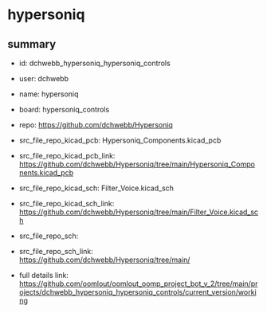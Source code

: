 # hypersoniq
 
## summary 
* id: dchwebb_hypersoniq_hypersoniq_controls
* user: dchwebb
* name: hypersoniq
* board: hypersoniq_controls
* repo: https://github.com/dchwebb/Hypersoniq
* src_file_repo_kicad_pcb: Hypersoniq_Components.kicad_pcb
* src_file_repo_kicad_pcb_link: https://github.com/dchwebb/Hypersoniq/tree/main/Hypersoniq_Components.kicad_pcb
* src_file_repo_kicad_sch: Filter_Voice.kicad_sch
* src_file_repo_kicad_sch_link: https://github.com/dchwebb/Hypersoniq/tree/main/Filter_Voice.kicad_sch

* src_file_repo_sch: 
* src_file_repo_sch_link: https://github.com/dchwebb/Hypersoniq/tree/main/
* full details link: https://github.com/oomlout/oomlout_oomp_project_bot_v_2/tree/main/projects/dchwebb_hypersoniq_hypersoniq_controls/current_version/working  







